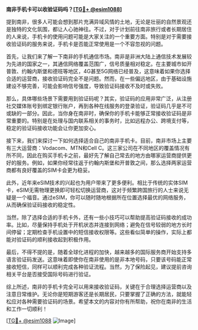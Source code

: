 **南非手机卡可以收验证码吗？[[TG💪+ @esim1088](https://t.me/s/esim1088)]**

提到南非，很多人可能会想到那片充满异域风情的土地，无论是壮丽的自然景观还是独特的文化氛围，都让人心驰神往。不过，对于计划前往南非旅行或者长期居住的人来说，手机卡的使用问题可能是大家关注的一个重要方面。特别是对于需要接收验证码的服务来说，手机卡是否能正常使用是一个不容忽视的问题。

首先，让我们来了解一下南非的手机通信市场。南非是非洲大陆上通信技术发展较为先进的国家之一，其通信网络覆盖范围广，信号质量相对稳定。在主要城市如开普敦、约翰内斯堡和德班等地区，4G甚至5G网络已经普及，这意味着如果你选择合适的运营商，接收验证码完全不是问题。然而，在一些偏远地区，由于基础设施建设不够完善，可能会影响信号强度，导致验证码接收不及时或失败。

那么，具体哪些场景下需要用到验证码呢？其实，验证码的应用非常广泛，从注册社交媒体账号到绑定银行账户，再到各种在线服务的登录验证，验证码几乎是不可或缺的一部分。因此，当你身在南非时，确保你的手机卡能够正常接收验证码是非常重要的。特别是在处理与国内联系相关的事务时，比如远程办公、跨境支付等，稳定的验证码接收功能会让你更加安心。

接下来，我们来探讨一下如何选择适合自己的南非手机卡。目前，南非市场上主要有三大运营商：Vodacom、MTN和Cell C。这三家公司在不同地区的覆盖情况有所不同，因此在购买手机卡之前，最好先了解自己常去的地方由哪家运营商提供更好的服务。例如，如果你经常往返于约翰内斯堡和开普敦之间，那么选择两家运营商都有良好覆盖的SIM卡会更为稳妥。

此外，近年来eSIM技术的兴起也为用户带来了更多便利。相比于传统的实体SIM卡，eSIM无需物理更换即可轻松切换运营商，这对于频繁跨国旅行的人士来说无疑是一个福音。通过eSIM，你可以随时随地根据所在位置选择最优的网络服务，从而确保验证码接收的稳定性。

当然，除了选择合适的手机卡外，还有一些小技巧可以帮助提高验证码接收的成功率。比如，尽量保持手机处于开机状态并连接到网络；避免在信号较弱的地方长时间停留；定期检查手机设置中的短信接收权限等。这些看似简单的操作，实际上都能对验证码的顺利接收起到积极作用。

最后，不得不提的是，随着全球化进程的加快，越来越多的国际服务商开始支持多语言验证码发送。这意味着即使你在南非使用的是非本地号码，只要该号码能正常接收短信，同样可以顺利完成各种验证流程。当然，为了保险起见，建议提前咨询相关平台是否接受国际号码进行验证。

综上所述，南非的手机卡完全可以用来接收验证码，关键在于合理选择运营商以及注意日常维护。无论你是短期游客还是长期居民，只要掌握了正确的方法，就能轻松应对各种需要验证码的场景。希望本文的内容对你有所帮助，祝你在南非的生活和工作一切顺利！

[[TG💪+ @esim1088](https://t.me/s/esim1088) ![Image](https://i.postimg.cc/4NQfJmqS/Snipaste-2025-05-13-00-14-12.png)]